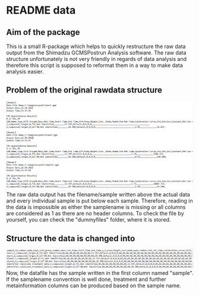 # README data

## Aim of the package

This is a small R-package which helps to quickly restructure the raw data output from the Shimadzu GCMSPostrun Analysis software.
The raw data structure unfortunately is not very friendly in regards of data analysis and therefore this script is supposed to reformat them in a way
to make data analysis easier.

## Problem of the original rawdata structure
![](/dummyfiles/rawoutput_postrun.png?raw=true "Example of the data output from the software")
The raw data output has the filename/sample written above the actual data and every individual sample is put below each sample.
Therefore, reading in the data is impossible as either the samplename is missing or all columns are considered as 1 as there are no header columns.
To check the file by yourself, you can check the "dummyfiles" folder, where it is stored.
## Structure the data is changed into
![](/dummyfiles/output_tidied.png?raw=true "Example of the data output from the postrunner function")
Now, the datafile has the sample written in the first column named "sample". If the samplename convention is well done,
treatment and further metainformation columns can be produced based on the sample name.
